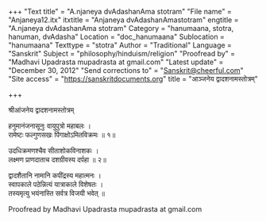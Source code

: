 +++
"Text title" = "A.njaneya dvAdashanAma stotram"
"File name" = "Anjaneya12.itx"
itxtitle = "Anjaneya dvAdashanAmastotram"
engtitle = "A.njaneya dvAdashanAma stotram"
Category = "hanumaana, stotra, hanuman, dvAdasha"
Location = "doc_hanumaana"
Sublocation = "hanumaana"
Texttype = "stotra"
Author = "Traditional"
Language = "Sanskrit"
Subject = "philosophy/hinduism/religion"
"Proofread by" = "Madhavi Upadrasta mupadrasta at gmail.com"
"Latest update" = "December 30, 2012"
"Send corrections to" = "Sanskrit@cheerful.com"
"Site access" = "https://sanskritdocuments.org"
title = "आञ्जनेय द्वादशनामस्तोत्रम्"

+++
  
 श्रीआंजनेय द्वादशनामस्तोत्रम्   
  
हनुमानंजनासूनुः वायुपुत्रो महाबलः ।  
रामेष्टः फल्गुणसखः पिंगाक्षोऽमितविक्रमः ॥ १॥  
  
उदधिक्रमणश्चैव सीताशोकविनाशकः ।  
लक्ष्मण प्राणदाताच दशग्रीवस्य दर्पहा ॥ २॥  
  
द्वादशैतानि नामानि कपींद्रस्य महात्मनः ।  
स्वापकाले पठेन्नित्यं यात्राकाले विशेषतः ।  
तस्यमृत्यु भयंनास्ति सर्वत्र विजयी भवेत् ॥  
  
  
  
Proofread by Madhavi Upadrasta mupadrasta at gmail.com  
  
